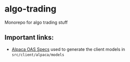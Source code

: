 # algo-trading
 Monorepo for algo trading stuff


## Important links: 

- [Alpaca OAS Specs](https://github.com/alpacahq/alpaca-docs/tree/master/oas?ref=alpaca.markets) used to generate the client models in `src/client/alpaca/models`